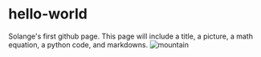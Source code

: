 # hello-world
Solange's first github page. This page will include a title, a picture, a math equation, a python code, and markdowns.
![mountain](https://user-images.githubusercontent.com/98835048/152022849-99ea1613-5189-419b-8b08-11759b0c1e25.jpg)
